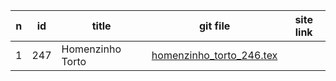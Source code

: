 n | id    | title | git file | site link | 
--|-------|-------|----------|-----------| 
1 | 247   | Homenzinho Torto | [homenzinho_torto_246.tex](https://github.com/psalterio/repository/blob/master/songs/pt/homenzinho_torto_246.tex) |  |
